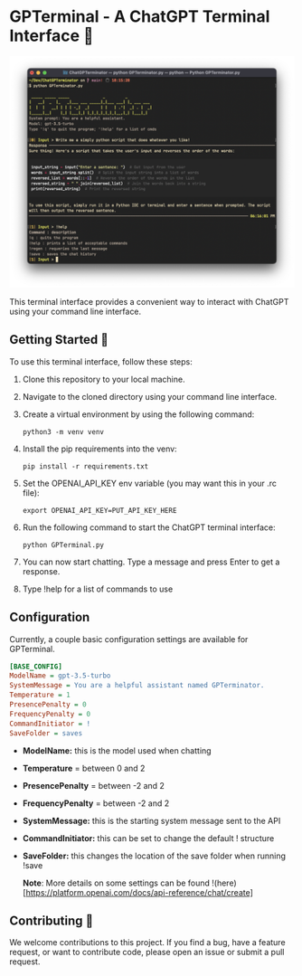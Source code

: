 # GPTerminal - A ChatGPT Terminal Interface :robot:

![Screenshot of GPTerminal](./imgs/new_example.png)

This terminal interface provides a convenient way to interact with ChatGPT using your command line interface.

## Getting Started :rocket:

To use this terminal interface, follow these steps:

1. Clone this repository to your local machine.
2. Navigate to the cloned directory using your command line interface.
3. Create a virtual environment by using the following command:

   ```
   python3 -m venv venv
   ```

4. Install the pip requirements into the venv:

   ```
   pip install -r requirements.txt
   ```

5. Set the OPENAI_API_KEY env variable (you may want this in your .rc file):

   ```
   export OPENAI_API_KEY=PUT_API_KEY_HERE
   ```

6. Run the following command to start the ChatGPT terminal interface:

   ```
   python GPTerminal.py
   ```

7. You can now start chatting. Type a message and press Enter to get a response.

8. Type !help for a list of commands to use


## Configuration

Currently, a couple basic configuration settings are available for GPTerminal.

   ```ini
   [BASE_CONFIG]
   ModelName = gpt-3.5-turbo
   SystemMessage = You are a helpful assistant named GPTerminator.
   Temperature = 1
   PresencePenalty = 0
   FrequencyPenalty = 0
   CommandInitiator = !
   SaveFolder = saves
   ```

- **ModelName:** this is the model used when chatting
- **Temperature** = between 0 and 2
- **PresencePenalty** = between -2 and 2
- **FrequencyPenalty** = between -2 and 2
- **SystemMessage:** this is the starting system message sent to the API
- **CommandInitiator:** this can be set to change the default !<cmd> structure
- **SaveFolder:** this changes the location of the save folder when running !save

   __Note__: More details on some settings can be found !(here)[https://platform.openai.com/docs/api-reference/chat/create]

## Contributing :raised_hands:

We welcome contributions to this project. If you find a bug, have a feature request, or want to contribute code, please open an issue or submit a pull request.
